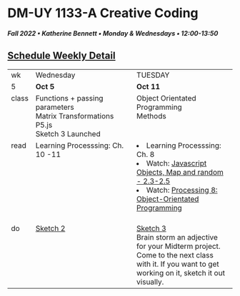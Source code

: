 # DM-UY 1133-A Creative Coding
##### Fall 2022 • Katherine Bennett • Monday & Wednesdays • 12:00-13:50

## [Schedule Weekly Detail](Calendar.md) 

<table>
<tr>
<td>wk</td>
<td>Wednesday </td>
<td>TUESDAY </td>
</tr>
<!-- dates -->
<tr>
  <td valign="top">5</td>
  <td valign="top" width="48%"><strong>Oct 5</strong></td>
  <td valign="top" width="48%"><strong>Oct 11</strong></td>
</tr>
<!-- class -->
<tr>
	<td valign="top">class</td>
	<!-- day Tues -->
<td valign="top" width="48%">
   Functions + passing parameters <br>
  Matrix Transformations <br>
  P5.js <br>
  Sketch 3 Launched <br>
</td>
	<!-- day Thurs -->
	<td valign="top" width="48%">
  Object Orientated Programming <br>
  Methods<br>
		</td>
<!-- homework -->
<tr>
  <td valign="top">read</td>
  	<!-- day Tues -->
  	<td valign="top"> 
	Learning Processsing: Ch. 10 -11
	</td>
  	<!-- day Thurs -->
  	<td valign="top"> 
  	 <li>Learning Processsing: Ch. 8 </li>
    <li> Watch: <a href="https://www.youtube.com/playlist?list=PLRqwX-V7Uu6Zy51Q-x9tMWIv9cueOFTFA">Javascript Objects, Map and random - 2.3-2.5</a></li>
    <li> Watch: <a href="https://www.youtube.com/user/shiffman/playlists?view=50&sort=dd&shelf_id=2"> Processing 8: Object-Orientated Programming </a> </li><br>
  	</td>
 </tr>
 <!-- do -->
<tr>
  <td valign = "top">do</td>
	<!-- day Tues -->
 	<td valign = "top"> 
    <a href = "Sketch_2.md"> Sketch 2 </a>
 	</td>
  	<!-- day Thurs -->
  	<td valign = "top">
    <a href = "Sketch_3.md"> Sketch 3 </a> <br>
    Brain storm an adjective for your Midterm project. Come to the next class with it. If you want to get working on it, sketch it out visually.
  	</td> 	
</tr>
</table>